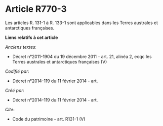 # Article R770-3

Les articles R. 131-1 à R. 133-1 sont applicables dans les Terres australes et antarctiques françaises.

**Liens relatifs à cet article**

_Anciens textes_:

  - Décret n°2011-1904 du 19 décembre 2011 - art. 21, alinéa 2, ecqc les Terres australes et antarctiques françaises  (V)

_Codifié par_:

  - Décret n°2014-119 du 11 février 2014 - art.

_Créé par_:

  - Décret n°2014-119 du 11 février 2014 - art.

_Cite_:

  - Code du patrimoine - art. R131-1 (V)
